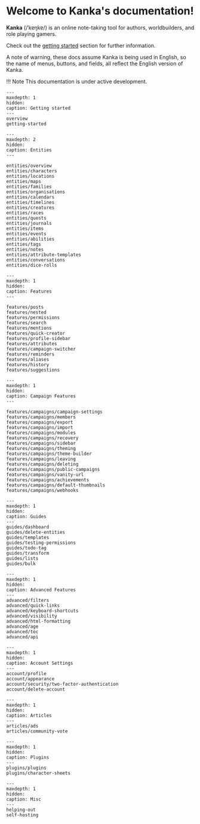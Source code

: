 # Welcome to Kanka's documentation!

**Kanka** (/ˈkɐŋkɐ/) is an online note-taking tool for authors, worldbuilders, and role playing gamers.

Check out the [getting started](getting-started) section for further information.

A note of warning, these docs assume Kanka is being used in English, so the name of menus, buttons, and fields, all reflect the English version of Kanka.

!!! Note
    This documentation is under active development.

```{toctree}
---
maxdepth: 1
hidden:
caption: Getting started
---
overview
getting-started
```

```{toctree}
---
maxdepth: 2
hidden:
caption: Entities
---

entities/overview
entities/characters
entities/locations
entities/maps
entities/families
entities/organisations
entities/calendars
entities/timelines
entities/creatures
entities/races
entities/quests
entities/journals
entities/items
entities/events
entities/abilities
entities/tags
entities/notes
entities/attribute-templates
entities/conversations
entities/dice-rolls
```

```{toctree}
---
maxdepth: 1
hidden:
caption: Features
---

features/posts
features/nested
features/permissions
features/search
features/mentions
features/quick-creator
features/profile-sidebar
features/attributes
features/campaign-switcher
features/reminders
features/aliases
features/history
features/suggestions
```

```{toctree}
---
maxdepth: 1
hidden:
caption: Campaign Features
---

features/campaigns/campaign-settings
features/campaigns/members
features/campaigns/export
features/campaigns/import
features/campaigns/modules
features/campaigns/recovery
features/campaigns/sidebar
features/campaigns/theming
features/campaigns/theme-builder
features/campaigns/leaving
features/campaigns/deleting
features/campaigns/public-campaigns
features/campaigns/vanity-url
features/campaigns/achievements
features/campaigns/default-thumbnails
features/campaigns/webhooks
```

```{toctree}
---
maxdepth: 1
hidden:
caption: Guides
---
guides/dashboard
guides/delete-entities
guides/templates
guides/testing-permissions
guides/todo-tag
guides/transform
guides/lists
guides/bulk
```

```{toctree}
---
maxdepth: 1
hidden:
caption: Advanced Features
---
advanced/filters
advanced/quick-links
advanced/keyboard-shortcuts
advanced/visibility
advanced/html-formatting
advanced/age
advanced/toc
advanced/api
```

```{toctree}
---
maxdepth: 1
hidden:
caption: Account Settings
---
account/profile
account/appearance
account/security/two-factor-authentication
account/delete-account
```

```{toctree}
---
maxdepth: 1
hidden:
caption: Articles
---
articles/ads
articles/community-vote
```

```{toctree}
---
maxdepth: 1
hidden:
caption: Plugins
---
plugins/plugins
plugins/character-sheets
```

```{toctree}
---
maxdepth: 1
hidden:
caption: Misc
---
helping-out
self-hosting
```
